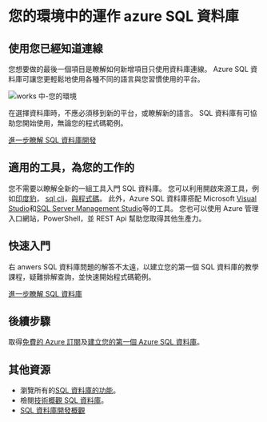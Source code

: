 <properties
   pageTitle="您的環境中的運作 azure SQL 資料庫"
   description="瞭解如何 SQL 資料庫可協助保護與保護"
   keywords=""
   services="sql-database"
   documentationCenter=""
   authors="CarlRabeler"
   manager="jhubbard"
   editor=""/>

<tags
   ms.service="sql-database"
   ms.devlang="NA"
   ms.topic="article"
   ms.tgt_pltfrm="NA"
   ms.workload="data-management"
   ms.date="10/13/2016"
   ms.author="carlrab"/>

# <a name="azure-sql-database-works-in-your-environment"></a>您的環境中的運作 azure SQL 資料庫

## <a name="connect-with-what-you-already-know"></a>使用您已經知道連線

您想要做的最後一個項目是瞭解如何新增項目只使用資料庫連線。 Azure SQL 資料庫可讓您更輕鬆地使用各種不同的語言與您習慣使用的平台。

![works 中-您的環境](./media/sql-database-works-in-your-environment/sql-database-works-in-your-environment.png)

在選擇資料庫時，不應必須移到新的平台，或瞭解新的語言。 SQL 資料庫有可協助您開始使用，無論您的程式碼範例。  

[進一步瞭解 SQL 資料庫開發](sql-database-develop-overview.md) 

## <a name="the-right-tools-for-the-job"></a>適用的工具，為您的工作的

您不需要以瞭解全新的一組工具入門 SQL 資料庫。 您可以利用開啟來源工具，例如[印度豹](https://github.com/wunderlist/cheetah)， [sql cli](https://www.npmjs.com/package/sql-cli)，[與程式碼](https://code.visualstudio.com/)。 此外，Azure SQL 資料庫搭配 Microsoft [Visual Studio](https://www.visualstudio.com/visual-studio-homepage-vs.aspx)和[SQL Server Management Studio](https://msdn.microsoft.com/library/ms174173.aspx)等的工具。  您也可以使用 Azure 管理入口網站，PowerShell，並 REST Api 幫助您取得其他生產力。

## <a name="get-started-quickly"></a>快速入門

右 anwers SQL 資料庫問題的解答不太遠，以建立您的第一個 SQL 資料庫的教學課程，疑難排解查詢，並快速開始程式碼範例。

[進一步瞭解 SQL 資料庫](sql-database-technical-overview.md)

## <a name="next-steps"></a>後續步驟

取得[免費的 Azure 訂閱](https://azure.microsoft.com/get-started/)及[建立您的第一個 Azure SQL 資料庫](sql-database-get-started.md)。

## <a name="additional-resources"></a>其他資源

* 瀏覽所有的[SQL 資料庫的功能](https://azure.microsoft.com/services/sql-database/)。
* 檢閱[技術概觀 SQL 資料庫](sql-database-technical-overview.md)。
* [SQL 資料庫開發概觀](sql-database-develop-overview.md)
